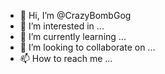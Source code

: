 - 👋 Hi, I’m @CrazyBombGog
- 👀 I’m interested in ...
- 🌱 I’m currently learning ...
- 💞️ I’m looking to collaborate on ...
- 📫 How to reach me ...

<!---
CrazyBombGog/CrazyBombGog is a ✨ special ✨ repository because its `README.md` (this file) appears on your GitHub profile.
You can click the Preview link to take a look at your changes.
--->

